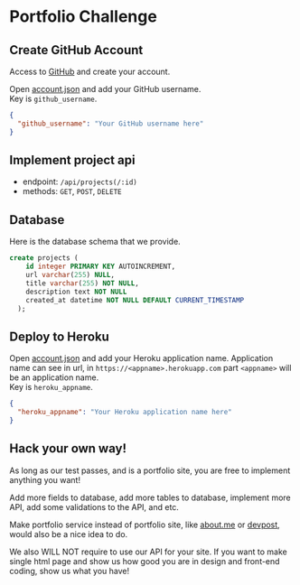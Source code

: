 # Portfolio Challenge

## Create GitHub Account
Access to [GitHub](https://github.com) and create your account.

Open [account.json](./specifications/account.json) and add your GitHub username.  
Key is `github_username`.

```json
{
  "github_username": "Your GitHub username here"
}
```



## Implement project api

- endpoint: `/api/projects(/:id)`
- methods: `GET`, `POST`, `DELETE`

## Database
Here is the database schema that we provide.

```sql
create projects (
    id integer PRIMARY KEY AUTOINCREMENT,
    url varchar(255) NULL,
    title varchar(255) NOT NULL,
    description text NOT NULL
    created_at datetime NOT NULL DEFAULT CURRENT_TIMESTAMP
  );
```

## Deploy to Heroku

Open [account.json](./specifications/account.json) and add your Heroku application name. Application name can see in url, in `https://<appname>.herokuapp.com` part `<appname>` will be an application name.  
Key is `heroku_appname`.

```json
{
  "heroku_appname": "Your Heroku application name here"
}
```

## Hack your own way!
As long as our test passes, and is a portfolio site, you are free to implement anything you want!

Add more fields to database, add more tables to database, implement more API, add some validations to the API, and etc.

Make portfolio service instead of portfolio site, like [about.me](https://about.me/) or [devpost](http://devpost.com/), would also be a nice idea to do.

We also WILL NOT require to use our API for your site. If you want to make single html page and show us how good you are in design and front-end coding, show us what you have!
